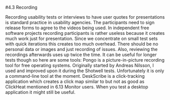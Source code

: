 #4.3 Recording

Recording usability tests or interviews to have user quotes for presentations is standard practice in usability agencies. The participants need to sign release forms to agree to the videos being used. 
In independent free software projects recording participants is rather useless because it creates much work just for presentation. Since we concentrate on small test sets with quick iterations this creates too much overhead. There should be no personal data or images and just recording of issues. 
Also, reviewing the recordings afterwards uses up twice the time. It can be useful for longer tests though so here are some tools: 
Pongo is a picture-in-picture recording tool for free operating systems. Originally started by Andreas Nilsson, I used and improved upon it during the Shotwell tests. Unfortunately it is only a command-line tool at the moment. 
DeskScribe is a click-tracking application which creates a click map similar to but not as good as ClickHeat mentioned in 6.13 Monitor users. When you test a desktop application it might still be useful. 

